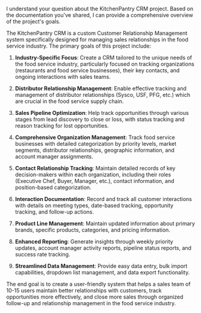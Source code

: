 I understand your question about the KitchenPantry CRM project. Based on the documentation you've shared, I can provide a comprehensive overview of the project's goals.

The KitchenPantry CRM is a custom Customer Relationship Management system specifically designed for managing sales relationships in the food service industry. The primary goals of this project include:

1. **Industry-Specific Focus**: Create a CRM tailored to the unique needs of the food service industry, particularly focused on tracking organizations (restaurants and food service businesses), their key contacts, and ongoing interactions with sales teams.
    
2. **Distributor Relationship Management**: Enable effective tracking and management of distributor relationships (Sysco, USF, PFG, etc.) which are crucial in the food service supply chain.
    
3. **Sales Pipeline Optimization**: Help track opportunities through various stages from lead discovery to close or loss, with status tracking and reason tracking for lost opportunities.
    
4. **Comprehensive Organization Management**: Track food service businesses with detailed categorization by priority levels, market segments, distributor relationships, geographic information, and account manager assignments.
    
5. **Contact Relationship Tracking**: Maintain detailed records of key decision-makers within each organization, including their roles (Executive Chef, Buyer, Manager, etc.), contact information, and position-based categorization.
    
6. **Interaction Documentation**: Record and track all customer interactions with details on meeting types, date-based tracking, opportunity tracking, and follow-up actions.
    
7. **Product Line Management**: Maintain updated information about primary brands, specific products, categories, and pricing information.
    
8. **Enhanced Reporting**: Generate insights through weekly priority updates, account manager activity reports, pipeline status reports, and success rate tracking.
    
9. **Streamlined Data Management**: Provide easy data entry, bulk import capabilities, dropdown list management, and data export functionality.
    

The end goal is to create a user-friendly system that helps a sales team of 10-15 users maintain better relationships with customers, track opportunities more effectively, and close more sales through organized follow-up and relationship management in the food service industry.